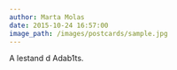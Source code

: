 ```yaml
---
author: Marta Molas
date: 2015-10-24 16:57:00
image_path: /images/postcards/sample.jpg
---
```


A lestand d Adab1ts.
